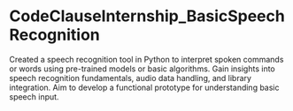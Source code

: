 # CodeClauseInternship_BasicSpeechRecognition
Created a speech recognition tool in Python to interpret spoken commands or words using pre-trained models or basic algorithms. Gain insights into speech recognition fundamentals, audio data handling, and library integration. Aim to develop a functional prototype for understanding basic speech input.
